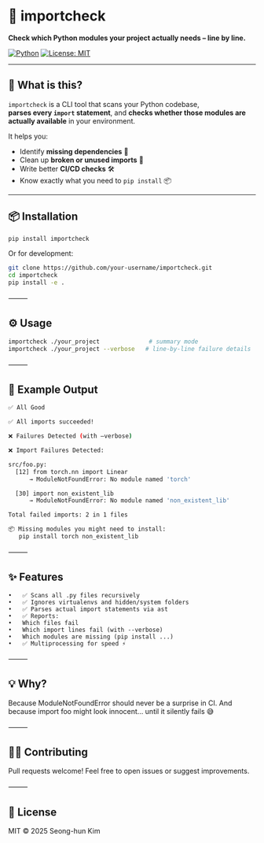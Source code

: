 # 🧪 importcheck

**Check which Python modules your project actually needs – line by line.**

[![Python](https://img.shields.io/badge/python-3.8%2B-blue?logo=python)](https://www.python.org/)
[![License: MIT](https://img.shields.io/badge/license-MIT-green.svg)](LICENSE)

---

## 🚀 What is this?

`importcheck` is a CLI tool that scans your Python codebase,  
**parses every `import` statement**, and **checks whether those modules are actually available** in your environment.

It helps you:
- Identify **missing dependencies** 🧩
- Clean up **broken or unused imports** 🧹
- Write better **CI/CD checks** 🛠
- Know exactly what you need to `pip install` 📦

---

## 📦 Installation

```bash
pip install importcheck
```

Or for development:

```bash
git clone https://github.com/your-username/importcheck.git
cd importcheck
pip install -e .
```

⸻

## ⚙️  Usage

```bash
importcheck ./your_project              # summary mode
importcheck ./your_project --verbose   # line-by-line failure details
```

⸻

## 🧪 Example Output

```bash
✅ All Good

✅ All imports succeeded!

❌ Failures Detected (with –verbose)

❌ Import Failures Detected:

src/foo.py:
  [12] from torch.nn import Linear
      → ModuleNotFoundError: No module named 'torch'

  [30] import non_existent_lib
      → ModuleNotFoundError: No module named 'non_existent_lib'

Total failed imports: 2 in 1 files

📦 Missing modules you might need to install:
   pip install torch non_existent_lib
```

⸻

## ✨ Features

	•	✅ Scans all .py files recursively
	•	✅ Ignores virtualenvs and hidden/system folders
	•	✅ Parses actual import statements via ast
	•	✅ Reports:
	•	Which files fail
	•	Which import lines fail (with --verbose)
	•	Which modules are missing (pip install ...)
	•	✅ Multiprocessing for speed ⚡

⸻

## 💡 Why?

Because ModuleNotFoundError should never be a surprise in CI.
And because import foo might look innocent… until it silently fails 😅

⸻

## 👩‍💻 Contributing

Pull requests welcome! Feel free to open issues or suggest improvements.

⸻

## 📄 License

MIT © 2025 Seong-hun Kim
